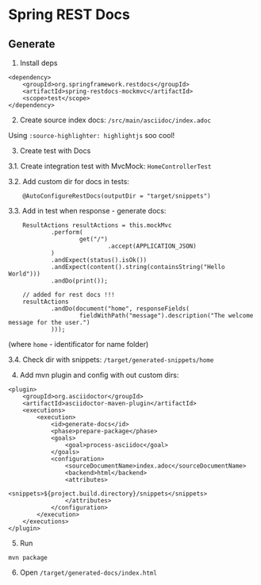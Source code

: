 # Spring REST Docs

## Generate

1. Install deps

```
<dependency>
    <groupId>org.springframework.restdocs</groupId>
    <artifactId>spring-restdocs-mockmvc</artifactId>
    <scope>test</scope>
</dependency>
```

2. Create source index docs: `/src/main/asciidoc/index.adoc`

Using `:source-highlighter: highlightjs` soo cool!

3. Create test with Docs

3.1. Create integration test with MvcMock: `HomeControllerTest`

3.2. Add custom dir for docs in tests:
```
    @AutoConfigureRestDocs(outputDir = "target/snippets")
```
3.3. Add in test when response - generate docs:
```
    ResultActions resultActions = this.mockMvc
            .perform(
                    get("/")
                            .accept(APPLICATION_JSON)
            )
            .andExpect(status().isOk())
            .andExpect(content().string(containsString("Hello World")))
            .andDo(print());

    // added for rest docs !!!
    resultActions
            .andDo(document("home", responseFields(
                    fieldWithPath("message").description("The welcome message for the user.")
            )));
```
(where `home` - identificator for name folder)

3.4. Check dir with snippets: `/target/generated-snippets/home`

4. Add mvn plugin and config with out custom dirs:

```
<plugin>
    <groupId>org.asciidoctor</groupId>
    <artifactId>asciidoctor-maven-plugin</artifactId>
    <executions>
        <execution>
            <id>generate-docs</id>
            <phase>prepare-package</phase>
            <goals>
                <goal>process-asciidoc</goal>
            </goals>
            <configuration>
                <sourceDocumentName>index.adoc</sourceDocumentName>
                <backend>html</backend>
                <attributes>
                    <snippets>${project.build.directory}/snippets</snippets>
                </attributes>
            </configuration>
        </execution>
    </executions>
</plugin>
```

5. Run 
```
mvn package
```

6. Open `/target/generated-docs/index.html`